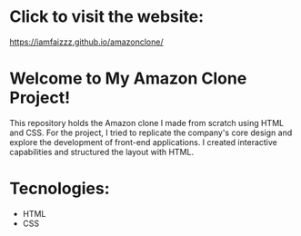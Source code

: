 # Click to visit the website: 
https://iamfaizzz.github.io/amazonclone/

# Welcome to My Amazon Clone Project!
This repository holds the Amazon clone I made from scratch using HTML and CSS. For the project, I tried to replicate the company's core design and explore the development of front-end applications. I created interactive capabilities and structured the layout with HTML.

# Tecnologies:
- HTML
- CSS
